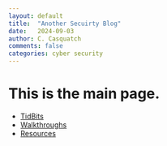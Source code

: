 ```yaml
---
layout: default
title:  "Another Secuirty Blog"
date:   2024-09-03
author: C. Casquatch
comments: false
categories: cyber security
---
```


# This is the main page. 

* [TidBits](_posts/TidBits/2024/09/03/TidBits-Main.markdown)
* [Walkthroughs](_posts/Walkthroughs/2024/09/03/Walkthrough-Main.markdown)
* [Resources](./Resources-page.html)

